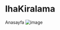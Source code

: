 # IhaKiralama
Anasayfa 
![image](https://github.com/irematak/django_deneme/assets/75726319/0addc284-817c-47b3-9548-1b949b278281)
